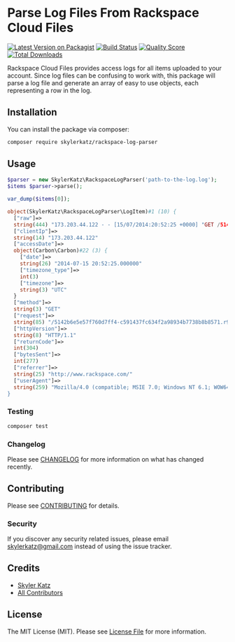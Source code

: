 # Parse Log Files From Rackspace Cloud Files

[![Latest Version on Packagist](https://img.shields.io/packagist/v/skylerkatz/rackspace-log-parser.svg?style=flat-square)](https://packagist.org/packages/skylerkatz/rackspace-log-parser)
[![Build Status](https://img.shields.io/travis/skylerkatz/rackspace-log-parser/master.svg?style=flat-square)](https://travis-ci.org/skylerkatz/rackspace-log-parser)
[![Quality Score](https://img.shields.io/scrutinizer/g/skylerkatz/rackspace-log-parser.svg?style=flat-square)](https://scrutinizer-ci.com/g/skylerkatz/rackspace-log-parser)
[![Total Downloads](https://img.shields.io/packagist/dt/skylerkatz/rackspace-log-parser.svg?style=flat-square)](https://packagist.org/packages/skylerkatz/rackspace-log-parser)


Rackspace Cloud Files provides access logs for all items uploaded to your account.  Since log files can be confusing to work with, this package will parse a log file and generate an array of easy to use objects, each representing a row in the log.

## Installation

You can install the package via composer:

```bash
composer require skylerkatz/rackspace-log-parser
```

## Usage

``` php
$parser = new SkylerKatz\RackspaceLogParser('path-to-the-log.log');
$items $parser->parse();

var_dump($items[0]);

object(SkylerKatz\RackspaceLogParser\LogItem)#1 (10) {
  ["raw"]=>
  string(444) "173.203.44.122 - - [15/07/2014:20:52:25 +0000] "GET /5142b6e5e57f760d7ff4-c591437fc634f2a98934b7738b8b8571.r93.cf1.rackcdn.com/image1.png HTTP/1.1" 304 277 "http://www.rackspace.com/" "Mozilla/4.0 (compatible; MSIE 7.0; Windows NT 6.1; WOW64; Trident/5.0; SLCC2; .NET CLR 2.0. 50727; .NET CLR 3.5.30729; .NET CLR 3.0.30729; Media Center PC 6.0; InfoPath.3; .NET4.0C; .NET4.0E; MS-RTC LM 8; Microsoft Outlook 14.0. 7109; ms-office; MSOffice 14)""
  ["clientIp"]=>
  string(14) "173.203.44.122"
  ["accessDate"]=>
  object(Carbon\Carbon)#22 (3) {
    ["date"]=>
    string(26) "2014-07-15 20:52:25.000000"
    ["timezone_type"]=>
    int(3)
    ["timezone"]=>
    string(3) "UTC"
  }
  ["method"]=>
  string(3) "GET"
  ["request"]=>
  string(85) "/5142b6e5e57f760d7ff4-c591437fc634f2a98934b7738b8b8571.r93.cf1.rackcdn.com/image1.png"
  ["httpVersion"]=>
  string(8) "HTTP/1.1"
  ["returnCode"]=>
  int(304)
  ["bytesSent"]=>
  int(277)
  ["referrer"]=>
  string(25) "http://www.rackspace.com/"
  ["userAgent"]=>
  string(259) "Mozilla/4.0 (compatible; MSIE 7.0; Windows NT 6.1; WOW64; Trident/5.0; SLCC2; .NET CLR 2.0. 50727; .NET CLR 3.5.30729; .NET CLR 3.0.30729; Media Center PC 6.0; InfoPath.3; .NET4.0C; .NET4.0E; MS-RTC LM 8; Microsoft Outlook 14.0. 7109; ms-office; MSOffice 14)""
}

```

### Testing

``` bash
composer test
```

### Changelog

Please see [CHANGELOG](CHANGELOG.md) for more information on what has changed recently.

## Contributing

Please see [CONTRIBUTING](CONTRIBUTING.md) for details.

### Security

If you discover any security related issues, please email skylerkatz@gmail.com instead of using the issue tracker.

## Credits

- [Skyler Katz](https://github.com/skylerkatz)
- [All Contributors](../../contributors)

## License

The MIT License (MIT). Please see [License File](LICENSE.md) for more information.
